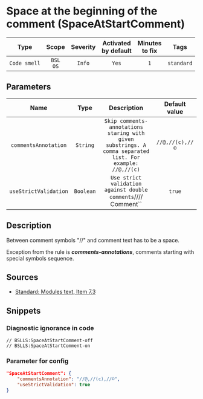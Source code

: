 # Space at the beginning of the comment (SpaceAtStartComment)

|     Type     |        Scope        | Severity | Activated<br>by default | Minutes<br>to fix |    Tags    |
|:------------:|:-------------------:|:--------:|:-----------------------------:|:-----------------------:|:----------:|
| `Code smell` | `BSL`<br>`OS` |  `Info`  |             `Yes`             |           `1`           | `standard` |

## Parameters


|         Name          |   Type    |                                                Description                                                |  Default value  |
|:---------------------:|:---------:|:---------------------------------------------------------------------------------------------------------:|:---------------:|
| `commentsAnnotation`  | `String`  | `Skip comments-annotations staring with given substrings. A comma separated list. For example: //@,//(c)` | `//@,//(c),//©` |
| `useStrictValidation` | `Boolean` |                      `Use strict validation against double comments`//// Comment``                      |     `true`      |
<!-- Блоки выше заполняются автоматически, не трогать -->
## Description

Between comment symbols "//" and comment text has to be a space.

Exception from the rule is _**comments-annotations**_, comments starting with special symbols sequence.

## Sources

* [Standard: Modules text, Item 7.3](https://its.1c.ru/db/v8std#content:456:hdoc)

## Snippets

<!-- Блоки ниже заполняются автоматически, не трогать -->
### Diagnostic ignorance in code

```bsl
// BSLLS:SpaceAtStartComment-off
// BSLLS:SpaceAtStartComment-on
```

### Parameter for config

```json
"SpaceAtStartComment": {
    "commentsAnnotation": "//@,//(c),//©",
    "useStrictValidation": true
}
```

